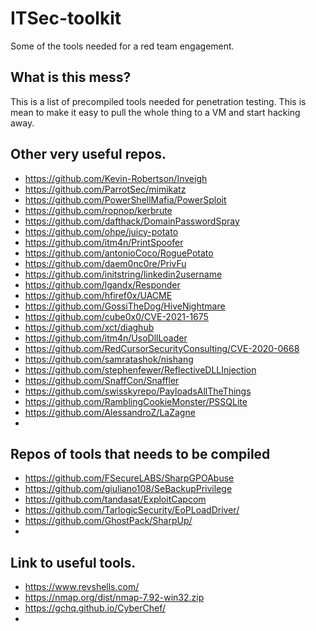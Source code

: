 # ITSec-toolkit
Some of the tools needed for a red team engagement.

## What is this mess?
This is a list of precompiled tools needed for penetration testing. This is mean to make it easy to pull the whole thing to a VM and start hacking away.

## Other very useful repos.
- https://github.com/Kevin-Robertson/Inveigh
- https://github.com/ParrotSec/mimikatz
- https://github.com/PowerShellMafia/PowerSploit
- https://github.com/ropnop/kerbrute
- https://github.com/dafthack/DomainPasswordSpray
- https://github.com/ohpe/juicy-potato
- https://github.com/itm4n/PrintSpoofer
- https://github.com/antonioCoco/RoguePotato
- https://github.com/daem0nc0re/PrivFu
- https://github.com/initstring/linkedin2username
- https://github.com/lgandx/Responder
- https://github.com/hfiref0x/UACME
- https://github.com/GossiTheDog/HiveNightmare
- https://github.com/cube0x0/CVE-2021-1675
- https://github.com/xct/diaghub
- https://github.com/itm4n/UsoDllLoader
- https://github.com/RedCursorSecurityConsulting/CVE-2020-0668
- https://github.com/samratashok/nishang
- https://github.com/stephenfewer/ReflectiveDLLInjection
- https://github.com/SnaffCon/Snaffler
- https://github.com/swisskyrepo/PayloadsAllTheThings
- https://github.com/RamblingCookieMonster/PSSQLite
- https://github.com/AlessandroZ/LaZagne
- 

## Repos of tools that needs to be compiled
- https://github.com/FSecureLABS/SharpGPOAbuse
- https://github.com/giuliano108/SeBackupPrivilege
- https://github.com/tandasat/ExploitCapcom
- https://github.com/TarlogicSecurity/EoPLoadDriver/
- https://github.com/GhostPack/SharpUp/
- 

## Link to useful tools.
- https://www.revshells.com/
- https://nmap.org/dist/nmap-7.92-win32.zip
- https://gchq.github.io/CyberChef/
- 
